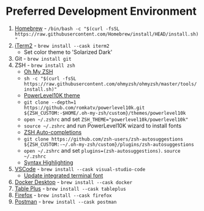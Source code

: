 # Preferred Development Environment

1. [Homebrew](https://brew.sh/) - `/bin/bash -c "$(curl -fsSL https://raw.githubusercontent.com/Homebrew/install/HEAD/install.sh)"`
1. [iTerm2](https://iterm2.com/) - `brew install --cask iterm2`
   * Set color theme to 'Solarized Dark'
1. Git - `brew install git`
1. ZSH - `brew install zsh`
   * [Oh My ZSH](https://github.com/ohmyzsh/ohmyzsh)
    * `sh -c "$(curl -fsSL https://raw.githubusercontent.com/ohmyzsh/ohmyzsh/master/tools/install.sh)"`
   * [PowerLevel10K theme](https://github.com/romkatv/powerlevel10k#oh-my-zsh)
    * `git clone --depth=1 https://github.com/romkatv/powerlevel10k.git ${ZSH_CUSTOM:-$HOME/.oh-my-zsh/custom}/themes/powerlevel10k`
    * `open ~/.zshrc` and set `ZSH_THEME="powerlevel10k/powerlevel10k"`
    * `source ~/.zshrc` and run PowerLevel10K wizard to install fonts
   * [ZSH Auto-completions](https://github.com/zsh-users/zsh-autosuggestions/blob/master/INSTALL.md#oh-my-zsh)
    * `git clone https://github.com/zsh-users/zsh-autosuggestions ${ZSH_CUSTOM:-~/.oh-my-zsh/custom}/plugins/zsh-autosuggestions`
    * `open ~/.zshrc` and set `plugins=(zsh-autosuggestions)`. `source ~/.zshrc`
   * [Syntax Highlighting](https://gist.github.com/kevin-smets/8568070#syntax-highlighting)
1. [VSCode](https://code.visualstudio.com/Download) - `brew install --cask visual-studio-code`
   * [Update integrated terminal font](https://gist.github.com/kevin-smets/8568070#visual-studio-code-config)
1. [Docker Desktop](https://www.docker.com/products/docker-desktop) - `brew install --cask docker`
1. [Table Plus](https://tableplus.com/) - `brew install --cask tableplus`
1. [Firefox](https://www.mozilla.org/en-US/firefox/new/) - `brew install --cask firefox`
1. [Postman](https://www.postman.com/) - `brew install --cask postman`
